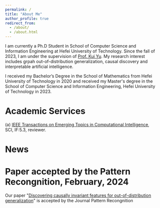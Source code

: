 ```yaml
---
permalink: /
title: "About Me"
author_profile: true
redirect_from: 
  - /about/
  - /about.html
---
```


I am currently a Ph.D Student in School of Computer Science and Information Engineering at Hefei University of Technology. Since the fall of 2023, I am under the supervision of [Prof. Kui Yu](https://sites.google.com/site/yukuiwebsite/). My research interest includes grpah out-of-distribution generalization, causal discovery and interpretable artificial intelligence.

I received my Bachelor’s Degree in the School of Mathematics from Hefei University of Technology in 2020 and received my Master's degree in the School of Computer Science and Information Engineering, Hefei University of Technology in 2023.

**Academic Services**
======
(a) [IEEE Transactions on Emerging Topics in Computational Intelligence](https://cis.ieee.org/publications/t-emerging-topics-in-ci), SCI, IF:5.3, reviewer.

**News**
======

Paper accepted by the Pattern Recongnition, February, 2024
======
Our paper "[Discovering causally invariant features for out-of-distribution generalization](https://www.sciencedirect.com/science/article/pii/S003132032400089X)" is accepted by the Journal Pattern Recongnition
